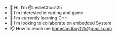 - 👋 Hi, I’m @LeslieChou125
- 👀 I’m interested in coding and game
- 🌱 I’m currently learning C++
- 💞️ I’m looking to collaborate on embedded System
- 📫 How to reach me homelandboy125@gmail.com

<!---
LeslieChou125/LeslieChou125 is a ✨ special ✨ repository because its `README.md` (this file) appears on your GitHub profile.
You can click the Preview link to take a look at your changes.
--->
